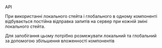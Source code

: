 API

При використанні локального стейта і глобального в одному компоненті відбувається постійна відправка запитів на сервер при кожній зміні локального стейта.

Для запобігання цьому потрібно розмежувати локальний та глобальний за допомогою збільшення вложенності компонентів
